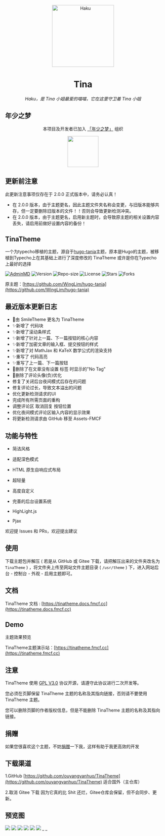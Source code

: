 <p align="center">
    <img src="https://tva4.sinaimg.cn/large/008aATBzgy1h4k9e3x97nj30qe0qetd8.jpg" width="200" height="200" alt="Haku">
</p>

<div align="center">

# Tina

_Haku，是 Tina 小姐最爱的喵喵，它在这里守卫着 Tina 小姐_

</div>

## 年少之梦

<div align="center">

本项目及开发者已加入 [「年少之梦」](https://www.teendreams.cn) 组织

<a href="https://www.teendreams.cn/" target="_blank" ><img width="100px" height="100px" src="https://s2.loli.net/2022/07/21/MmO4cGWazgjrlTd.png"></a>
</div>

## 更新前注意

此更新注意事项仅存在于 2.0.0 正式版本中，请务必认真！
- 在 2.0.0 版本，由于主题更名，因此主题文件夹名称会变更，与旧版本能够共存，但一定要删除旧版本的文件！！否则会导致更新检测冲突。
- 在 2.0.0 版本，由于主题更名，启用新主题时，会导致原主题的相关设置内容丢失，请启用前做好设置内容的备份！

## TinaTheme

一个为typecho移植的主题，源自于[hugo-tania](https://github.com/WingLim/hugo-tania)主题，原本是Hugo的主题，被移植到Typecho上在其基础上进行了深度修改的 TinaTheme 或许是你在Typecho上最好的选择

[![AdminMD](https://img.shields.io/badge/Magneto-TinaTheme-brightgreen?style=for-the-badge)](https://fmcf.cc/technology/523/)
![Version](https://img.shields.io/badge/Version-2.0.0-critical?style=for-the-badge)
![Repo-size](https://img.shields.io/github/languages/code-size/ouyangyanhuo/TinaTheme?style=for-the-badge)
![License](https://img.shields.io/github/license/ouyangyanhuo/TinaTheme?style=for-the-badge)
![Stars](https://img.shields.io/github/stars/ouyangyanhuo/TinaTheme?style=for-the-badge)
![Forks](https://img.shields.io/github/forks/ouyangyanhuo/TinaTheme?style=for-the-badge&k)

原主题：[https://github.com/WingLim/hugo-tania](https://github.com/WingLim/hugo-tania)

## 最近版本更新日志

- 🚀由 SmileTheme 更名为 TinaTheme
- ✨新增了 代码块
- ✨新增了滚动条样式
- ✨新增了针对上一篇、下一篇按钮的核心内容
- ✨新增了加密文章的输入框、提交按钮的样式
- ✨新增了对 MathJax 和 KaTeX 数学公式的渲染支持
- ✨重写了 代码高亮
- ✨重写了上一篇、下一篇按钮
- 🔪删除了在文章没有设置 标签 时显示的"No Tag"
- 🔪删除了评论头像(负)优化
- 修复了关闭后台夜间模式后存在的问题
- 修复评论过长，导致文本溢出的问题
- 优化更新检测请求的UI
- 完成所有所需页面的重构
- 调整评论区 取消回复 按钮位置
- 优化夜间模式评论区输入内容的显示效果
- 将更新检测请求由 GitHub 移至 Assets-FMCF

## 功能与特性

- 简洁风格

- 适配深色模式

- HTML 原生自响应式布局

- 超轻量

- 高度自定义

- 完善的后台设置系统

- HighLight.js

- Pjax

欢迎提 Issues 和 PRs，欢迎提出建议

## 使用
下载主题包并解压 ( 若是从 GitHub 或 Gitee 下载，请把解压出来的文件夹改名为 `TinaTheme` ) ，将文件夹上传至网站文件主题目录 ( `/usr/theme` ) 下，进入网站后台 - 控制台 - 外观 - 启用主题即可。

## 文档

TinaTheme 文档 : [https://tinatheme.docs.fmcf.cc](https://tinatheme.docs.fmcf.cc)

## Demo

主题效果预览

TinaTheme主题演示站：[https://tinatheme.fmcf.cc](https://tinatheme.fmcf.cc)

## 注意

TinaTheme 使用 [GPL V3.0](https://github.com/ouyangyanhuo/TinaTheme/blob/main/LICENSE) 协议开源，请遵守此协议进行二次开发等。

您必须在页脚保留 TinaTheme 主题的名称及其指向链接，否则请不要使用 TinaTheme 主题。

您可以删除页脚的作者版权信息，但是不能删除 TinaTheme 主题的名称及其指向链接。

## 捐赠

如果您很喜欢这个主题，不妨[捐赠](https://www.verypoor.cn)一下我，这样有助于我更高效的开发

## 下载渠道

1.GitHub [https://github.com/ouyangyanhuo/TinaTheme](https://github.com/ouyangyanhuo/TinaTheme)  适合国外（主仓库）

2.取消 Gitee 下载 因为它真的比 Shit 还烂，Gitee仓库会保留，但不会同步、更新。

## 预览图
![](https://tva4.sinaimg.cn/large/008aATBzly1h4lu8mys6rj340e256kjl.jpg)
![](https://tva4.sinaimg.cn/large/008aATBzly1h4lu8ls0w1j340e2561ky.jpg)
![](https://tva4.sinaimg.cn/large/008aATBzly1h4lu8ktiopj31x20ysgys.jpg)
![](https://tva4.sinaimg.cn/large/008aATBzly1h4lu8k558gj31x20ysqgq.jpg)
![](https://tva4.sinaimg.cn/large/008aATBzly1h4lu8l3r4mj31x20ys4ec.jpg)
![](https://i.loli.net/2021/08/16/Cq1Dymtsur4eTAV.png)
_ _